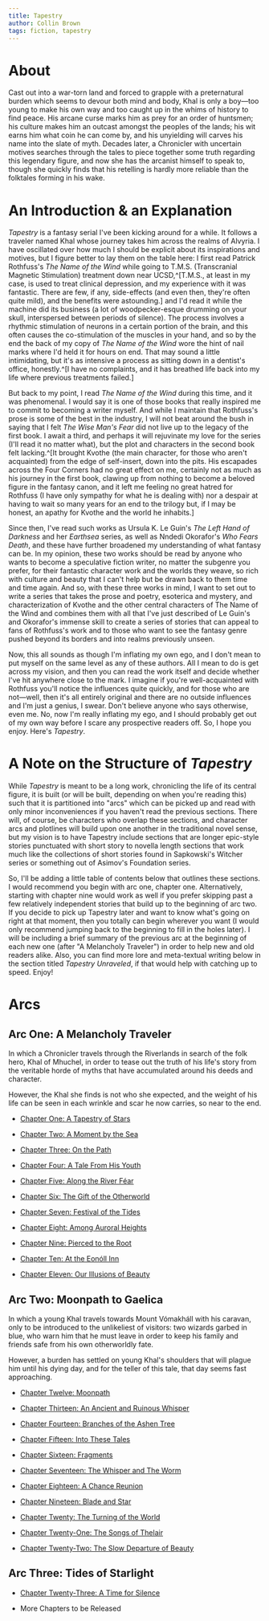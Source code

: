 ```yaml
---
title: Tapestry
author: Collin Brown
tags: fiction, tapestry
---
```


# About

Cast out into a war-torn land and forced to grapple with a preternatural burden which seems to devour both mind and body, Khal is only a boy—too young to make his own way and too caught up in the whims of history to find peace. His arcane curse marks him as prey for an order of huntsmen; his culture makes him an outcast amongst the peoples of the lands; his wit earns him what coin he can come by, and his unyielding will carves his name into the slate of myth. Decades later, a Chronicler with uncertain motives searches through the tales to piece together some truth regarding this legendary figure, and now she has the arcanist himself to speak to, though she quickly finds that his retelling is hardly more reliable than the folktales forming in his wake.


# An Introduction & an Explanation

*Tapestry* is a fantasy serial I've been kicking around for a while. It follows a traveler named Khal whose journey takes him across the realms of Alvyria. I have oscillated over how much I should be explicit about its inspirations and motives, but I figure better to lay them on the table here: I first read Patrick Rothfuss's *The Name of the Wind* while going to T.M.S. (Transcranial Magnetic Stimulation) treatment down near UCSD,^[T.M.S., at least in my case, is used to treat clinical depression, and my experience with it was fantastic. There are few, if any, side-effects (and even then, they're often quite mild), and the benefits were astounding.] and I'd read it while the machine did its business (a lot of woodpecker-esque drumming on your skull, interspersed between periods of silence). The process involves a rhythmic stimulation of neurons in a certain portion of the brain, and this often causes the co-stimulation of the muscles in your hand, and so by the end the back of my copy of *The Name of the Wind* wore the hint of nail marks where I'd held it for hours on end. That may sound a little intimidating, but it's as intensive a process as sitting down in a dentist's office, honestly.^[I have no complaints, and it has breathed life back into my life where previous treatments failed.]

But back to my point, I read *The Name of the Wind* during this time, and it was phenomenal. I would say it is one of those books that really inspired me to commit to becoming a writer myself. And while I maintain that Rothfuss's prose is some of the best in the industry, I will not beat around the bush in saying that I felt *The Wise Man's Fear* did not live up to the legacy of the first book. I await a third, and perhaps it will rejuvinate my love for the series (I'll read it no matter what), but the plot and characters in the second book felt lacking.^[It brought Kvothe (the main character, for those who aren't acquainted) from the edge of self-insert, down into the pits. His escapades across the Four Corners had no great effect on me, certainly not as much as his journey in the first book, clawing up from nothing to become a beloved figure in the fantasy canon, and it left me feeling no great hatred for Rothfuss (I have only sympathy for what he is dealing with) nor a despair at having to wait so many years for an end to the trilogy but, if I may be honest, an apathy for Kvothe and the world he inhabits.]

Since then, I've read such works as Ursula K. Le Guin's *The Left Hand of Darkness* and her *Earthsea* series, as well as Nndedi Okorafor's *Who Fears Death*, and these have further broadened my understanding of what fantasy can be. In my opinion, these two works should be read by anyone who wants to become a speculative fiction writer, no matter the subgenre you prefer, for their fantastic character work and the worlds they weave, so rich with culture and beauty that I can't help but be drawn back to them time and time again. And so, with these three works in mind, I want to set out to write a series that takes the prose and poetry, esoterica and mystery, and characterization of Kvothe and the other central characters of The Name of the Wind and combines them with all that I've just described of Le Guin's and Okorafor's immense skill to create a series of stories that can appeal to fans of Rothfuss's work and to those who want to see the fantasy genre pushed beyond its borders and into realms previously unseen.

Now, this all sounds as though I'm inflating my own ego, and I don't mean to put myself on the same level as any of these authors. All I mean to do is get across my vision, and then you can read the work itself and decide whether I've hit anywhere close to the mark. I imagine if you're well-acquainted with Rothfuss you'll notice the influences quite quickly, and for those who are not—well, then it's all entirely original and there are no outside influences and I'm just a genius, I swear. Don't believe anyone who says otherwise, even me. No, now I'm really inflating my ego, and I should probably get out of my own way before I scare any prospective readers off. So, I hope you enjoy. Here's *Tapestry*.


# A Note on the Structure of *Tapestry*

While *Tapestry* is meant to be a long work, chronicling the life of its central figure, it is built (or will be built, depending on when you're reading this) such that it is partitioned into "arcs" which can be picked up and read with only minor inconveniences if you haven't read the previous sections. There will, of course, be characters who overlap these sections, and character arcs and plotlines will build upon one another in the traditional novel sense, but my vision is to have Tapestry include sections that are longer epic-style stories punctuated with short story to novella length sections that work much like the collections of short stories found in Sapkowski's Witcher series or something out of Asimov's Foundation series.

So, I'll be adding a little table of contents below that outlines these sections. I would recommend you begin with arc one, chapter one. Alternatively, starting with chapter nine would work as well if you prefer skipping past a few relatively independent stories that build up to the beginning of arc two. If you decide to pick up Tapestry later and want to know what's going on right at that moment, then you totally can begin wherever you want (I would only recommend jumping back to the beginning to fill in the holes later).  I will be including a brief summary of the previous arc at the beginning of each new one (after "A Melancholy Traveler") in order to help new and old readers alike. Also, you can find more lore and meta-textual writing below in the section titled *Tapestry Unraveled*, if that would help with catching up to speed. Enjoy!

# Arcs
## Arc One: A Melancholy Traveler

In which a Chronicler travels through the Riverlands in search of the folk hero, Khal of Mhuchel, in order to tease out the truth of his life's story from the veritable horde of myths that have accumulated around his deeds and character.

However, the Khal she finds is not who she expected, and the weight of his life can be seen in each wrinkle and scar he now carries, so near to the end.

- [Chapter One: A Tapestry of Stars](/fiction/2021-07-25-tapestry-one.html)

- [Chapter Two: A Moment by the Sea](/fiction/2021-07-26-tapestry-two.html)

- [Chapter Three: On the Path](/fiction/2021-07-27-tapestry-three.html)

- [Chapter Four: A Tale From His Youth](/fiction/2021-07-28-tapestry-four.html)

- [Chapter Five: Along the River Féar](/fiction/2021-07-29-tapestry-five.html)

- [Chapter Six: The Gift of the Otherworld](/fiction/2021-07-30-tapestry-six.html)

- [Chapter Seven: Festival of the Tides](/fiction/2021-08-01-tapestry-seven.html)

- [Chapter Eight: Among Auroral Heights](/fiction/2021-08-02-tapestry-eight.html)

- [Chapter Nine: Pierced to the Root](/fiction/2021-08-03-tapestry-nine.html)

- [Chapter Ten: At the Eonóll Inn](/fiction/2021-08-04-tapestry-ten.html)

- [Chapter Eleven: Our Illusions of Beauty](/fiction/2021-08-05-tapestry-eleven.html)

## Arc Two: Moonpath to Gaelica

In which a young Khal travels towards Mount Vómakháll with his caravan, only to be introduced to the unlikeliest of visitors: two wizards garbed in blue, who warn him that he must leave in order to keep his family and friends safe from his own otherworldly fate.

However, a burden has settled on young Khal's shoulders that will plague him until his dying day, and for the teller of this tale, that day seems fast approaching.

- [Chapter Twelve: Moonpath](/fiction/2021-08-06-tapestry-twelve.html)

- [Chapter Thirteen: An Ancient and Ruinous Whisper](/fiction/2021-08-07-tapestry-thirteen.html)

- [Chapter Fourteen: Branches of the Ashen Tree](/fiction/2021-08-08-tapestry-fourteen.html)

- [Chapter Fifteen: Into These Tales](/fiction/2021-08-09-tapestry-fifteen.html)

- [Chapter Sixteen: Fragments](/fiction/2021-08-10-tapestry-sixteen.html)

- [Chapter Seventeen: The Whisper and The Worm](/fiction/2021-08-11-tapestry-seventeen.html)

- [Chapter Eighteen: A Chance Reunion](/fiction/2021-08-12-tapestry-eighteen.html)

- [Chapter Nineteen: Blade and Star](/fiction/2021-08-13-tapestry-nineteen.html)

- [Chapter Twenty: The Turning of the World](/fiction/2021-08-14-tapestry-twenty.html)

- [Chapter Twenty-One: The Songs of Thelair](/fiction/2021-08-15-tapestry-twenty-one.html)

- [Chapter Twenty-Two: The Slow Departure of Beauty](/fiction/2021-08-15-tapestry-twenty-two.html)

## Arc Three: Tides of Starlight

- [Chapter Twenty-Three: A Time for Silence](/fiction/2021-08-16-tapestry-twenty-three.html)

- More Chapters to be Released


##